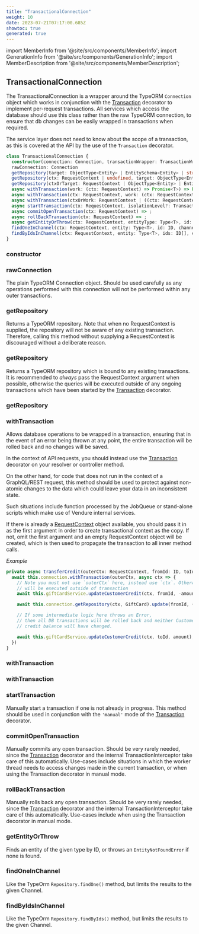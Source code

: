 ```yaml
---
title: "TransactionalConnection"
weight: 10
date: 2023-07-21T07:17:00.685Z
showtoc: true
generated: true
---
```

<!-- This file was generated from the Vendure source. Do not modify. Instead, re-run the "docs:build" script -->
import MemberInfo from '@site/src/components/MemberInfo';
import GenerationInfo from '@site/src/components/GenerationInfo';
import MemberDescription from '@site/src/components/MemberDescription';


## TransactionalConnection

<GenerationInfo sourceFile="packages/core/src/connection/transactional-connection.ts" sourceLine="38" packageName="@vendure/core" />

The TransactionalConnection is a wrapper around the TypeORM `Connection` object which works in conjunction
with the <a href='/docs/reference/typescript-api/request/transaction-decorator#transaction'>Transaction</a> decorator to implement per-request transactions. All services which access the
database should use this class rather than the raw TypeORM connection, to ensure that db changes can be
easily wrapped in transactions when required.

The service layer does not need to know about the scope of a transaction, as this is covered at the
API by the use of the `Transaction` decorator.

```ts title="Signature"
class TransactionalConnection {
  constructor(connection: Connection, transactionWrapper: TransactionWrapper)
  rawConnection: Connection
  getRepository(target: ObjectType<Entity> | EntitySchema<Entity> | string) => Repository<Entity>;
  getRepository(ctx: RequestContext | undefined, target: ObjectType<Entity> | EntitySchema<Entity> | string) => Repository<Entity>;
  getRepository(ctxOrTarget: RequestContext | ObjectType<Entity> | EntitySchema<Entity> | string | undefined, maybeTarget?: ObjectType<Entity> | EntitySchema<Entity> | string) => Repository<Entity>;
  async withTransaction(work: (ctx: RequestContext) => Promise<T>) => Promise<T>;
  async withTransaction(ctx: RequestContext, work: (ctx: RequestContext) => Promise<T>) => Promise<T>;
  async withTransaction(ctxOrWork: RequestContext | ((ctx: RequestContext) => Promise<T>), maybeWork?: (ctx: RequestContext) => Promise<T>) => Promise<T>;
  async startTransaction(ctx: RequestContext, isolationLevel?: TransactionIsolationLevel) => ;
  async commitOpenTransaction(ctx: RequestContext) => ;
  async rollBackTransaction(ctx: RequestContext) => ;
  async getEntityOrThrow(ctx: RequestContext, entityType: Type<T>, id: ID, options: GetEntityOrThrowOptions<T> = {}) => Promise<T>;
  findOneInChannel(ctx: RequestContext, entity: Type<T>, id: ID, channelId: ID, options: FindOneOptions<T> = {}) => ;
  findByIdsInChannel(ctx: RequestContext, entity: Type<T>, ids: ID[], channelId: ID, options: FindManyOptions<T>) => ;
}
```

<div className="members-wrapper">

### constructor

<MemberInfo kind="method" type="(connection: Connection, transactionWrapper: TransactionWrapper) => TransactionalConnection"   />


### rawConnection

<MemberInfo kind="property" type="Connection"   />

The plain TypeORM Connection object. Should be used carefully as any operations
performed with this connection will not be performed within any outer
transactions.
### getRepository

<MemberInfo kind="method" type="(target: ObjectType&#60;Entity&#62; | EntitySchema&#60;Entity&#62; | string) => Repository&#60;Entity&#62;"   />

Returns a TypeORM repository. Note that when no RequestContext is supplied, the repository will not
be aware of any existing transaction. Therefore, calling this method without supplying a RequestContext
is discouraged without a deliberate reason.
### getRepository

<MemberInfo kind="method" type="(ctx: <a href='/docs/reference/typescript-api/request/request-context#requestcontext'>RequestContext</a> | undefined, target: ObjectType&#60;Entity&#62; | EntitySchema&#60;Entity&#62; | string) => Repository&#60;Entity&#62;"   />

Returns a TypeORM repository which is bound to any existing transactions. It is recommended to _always_ pass
the RequestContext argument when possible, otherwise the queries will be executed outside of any
ongoing transactions which have been started by the <a href='/docs/reference/typescript-api/request/transaction-decorator#transaction'>Transaction</a> decorator.
### getRepository

<MemberInfo kind="method" type="(ctxOrTarget: <a href='/docs/reference/typescript-api/request/request-context#requestcontext'>RequestContext</a> | ObjectType&#60;Entity&#62; | EntitySchema&#60;Entity&#62; | string | undefined, maybeTarget?: ObjectType&#60;Entity&#62; | EntitySchema&#60;Entity&#62; | string) => Repository&#60;Entity&#62;"   />


### withTransaction

<MemberInfo kind="method" type="(work: (ctx: <a href='/docs/reference/typescript-api/request/request-context#requestcontext'>RequestContext</a>) =&#62; Promise&#60;T&#62;) => Promise&#60;T&#62;"  since="1.3.0"  />

Allows database operations to be wrapped in a transaction, ensuring that in the event of an error being
thrown at any point, the entire transaction will be rolled back and no changes will be saved.

In the context of API requests, you should instead use the <a href='/docs/reference/typescript-api/request/transaction-decorator#transaction'>Transaction</a> decorator on your resolver or
controller method.

On the other hand, for code that does not run in the context of a GraphQL/REST request, this method
should be used to protect against non-atomic changes to the data which could leave your data in an
inconsistent state.

Such situations include function processed by the JobQueue or stand-alone scripts which make use
of Vendure internal services.

If there is already a <a href='/docs/reference/typescript-api/request/request-context#requestcontext'>RequestContext</a> object available, you should pass it in as the first
argument in order to create transactional context as the copy. If not, omit the first argument and an empty
RequestContext object will be created, which is then used to propagate the transaction to
all inner method calls.

*Example*

```ts
private async transferCredit(outerCtx: RequestContext, fromId: ID, toId: ID, amount: number) {
  await this.connection.withTransaction(outerCtx, async ctx => {
    // Note you must not use `outerCtx` here, instead use `ctx`. Otherwise, this query
    // will be executed outside of transaction
    await this.giftCardService.updateCustomerCredit(ctx, fromId, -amount);

    await this.connection.getRepository(ctx, GiftCard).update(fromId, { transferred: true })

    // If some intermediate logic here throws an Error,
    // then all DB transactions will be rolled back and neither Customer's
    // credit balance will have changed.

    await this.giftCardService.updateCustomerCredit(ctx, toId, amount);
  })
}
```
### withTransaction

<MemberInfo kind="method" type="(ctx: <a href='/docs/reference/typescript-api/request/request-context#requestcontext'>RequestContext</a>, work: (ctx: <a href='/docs/reference/typescript-api/request/request-context#requestcontext'>RequestContext</a>) =&#62; Promise&#60;T&#62;) => Promise&#60;T&#62;"   />


### withTransaction

<MemberInfo kind="method" type="(ctxOrWork: <a href='/docs/reference/typescript-api/request/request-context#requestcontext'>RequestContext</a> | ((ctx: <a href='/docs/reference/typescript-api/request/request-context#requestcontext'>RequestContext</a>) =&#62; Promise&#60;T&#62;), maybeWork?: (ctx: <a href='/docs/reference/typescript-api/request/request-context#requestcontext'>RequestContext</a>) =&#62; Promise&#60;T&#62;) => Promise&#60;T&#62;"   />


### startTransaction

<MemberInfo kind="method" type="(ctx: <a href='/docs/reference/typescript-api/request/request-context#requestcontext'>RequestContext</a>, isolationLevel?: <a href='/docs/reference/typescript-api/request/transaction-decorator#transactionisolationlevel'>TransactionIsolationLevel</a>) => "   />

Manually start a transaction if one is not already in progress. This method should be used in
conjunction with the `'manual'` mode of the <a href='/docs/reference/typescript-api/request/transaction-decorator#transaction'>Transaction</a> decorator.
### commitOpenTransaction

<MemberInfo kind="method" type="(ctx: <a href='/docs/reference/typescript-api/request/request-context#requestcontext'>RequestContext</a>) => "   />

Manually commits any open transaction. Should be very rarely needed, since the <a href='/docs/reference/typescript-api/request/transaction-decorator#transaction'>Transaction</a> decorator
and the internal TransactionInterceptor take care of this automatically. Use-cases include situations
in which the worker thread needs to access changes made in the current transaction, or when using the
Transaction decorator in manual mode.
### rollBackTransaction

<MemberInfo kind="method" type="(ctx: <a href='/docs/reference/typescript-api/request/request-context#requestcontext'>RequestContext</a>) => "   />

Manually rolls back any open transaction. Should be very rarely needed, since the <a href='/docs/reference/typescript-api/request/transaction-decorator#transaction'>Transaction</a> decorator
and the internal TransactionInterceptor take care of this automatically. Use-cases include when using the
Transaction decorator in manual mode.
### getEntityOrThrow

<MemberInfo kind="method" type="(ctx: <a href='/docs/reference/typescript-api/request/request-context#requestcontext'>RequestContext</a>, entityType: Type&#60;T&#62;, id: <a href='/docs/reference/typescript-api/common/id#id'>ID</a>, options: <a href='/docs/reference/typescript-api/data-access/get-entity-or-throw-options#getentityorthrowoptions'>GetEntityOrThrowOptions</a>&#60;T&#62; = {}) => Promise&#60;T&#62;"   />

Finds an entity of the given type by ID, or throws an `EntityNotFoundError` if none
is found.
### findOneInChannel

<MemberInfo kind="method" type="(ctx: <a href='/docs/reference/typescript-api/request/request-context#requestcontext'>RequestContext</a>, entity: Type&#60;T&#62;, id: <a href='/docs/reference/typescript-api/common/id#id'>ID</a>, channelId: <a href='/docs/reference/typescript-api/common/id#id'>ID</a>, options: FindOneOptions&#60;T&#62; = {}) => "   />

Like the TypeOrm `Repository.findOne()` method, but limits the results to
the given Channel.
### findByIdsInChannel

<MemberInfo kind="method" type="(ctx: <a href='/docs/reference/typescript-api/request/request-context#requestcontext'>RequestContext</a>, entity: Type&#60;T&#62;, ids: <a href='/docs/reference/typescript-api/common/id#id'>ID</a>[], channelId: <a href='/docs/reference/typescript-api/common/id#id'>ID</a>, options: FindManyOptions&#60;T&#62;) => "   />

Like the TypeOrm `Repository.findByIds()` method, but limits the results to
the given Channel.


</div>
